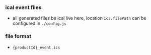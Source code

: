 ### ical event files
- all generated files be ical live here, location `ics.filePath` can be configured in `./config.js`


### file format
- `{productId}_event.ics`